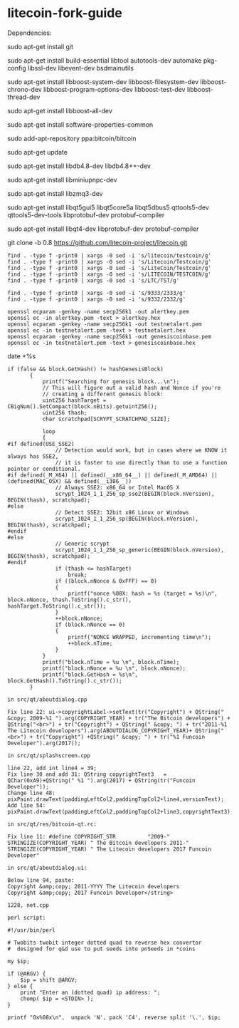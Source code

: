 # litecoin-fork-guide
Dependencies:
 
sudo apt-get install git
 
sudo apt-get install build-essential libtool autotools-dev automake pkg-config libssl-dev libevent-dev bsdmainutils
 
sudo apt-get install libboost-system-dev libboost-filesystem-dev libboost-chrono-dev libboost-program-options-dev libboost-test-dev libboost-thread-dev
 
sudo apt-get install libboost-all-dev
 
sudo apt-get install software-properties-common
 
sudo add-apt-repository ppa:bitcoin/bitcoin
 
sudo apt-get update
 
sudo apt-get install libdb4.8-dev libdb4.8++-dev
 
sudo apt-get install libminiupnpc-dev
 
sudo apt-get install libzmq3-dev
 
sudo apt-get install libqt5gui5 libqt5core5a libqt5dbus5 qttools5-dev qttools5-dev-tools libprotobuf-dev protobuf-compiler
 
sudo apt-get install libqt4-dev libprotobuf-dev protobuf-compiler
 
git clone -b 0.8 https://github.com/litecoin-project/litecoin.git
 ```
find . -type f -print0 | xargs -0 sed -i 's/litecoin/testcoin/g'
find . -type f -print0 | xargs -0 sed -i 's/Litecoin/Testcoin/g'
find . -type f -print0 | xargs -0 sed -i 's/LiteCoin/Testcoin/g'
find . -type f -print0 | xargs -0 sed -i 's/LITECOIN/TESTCOIN/g'
find . -type f -print0 | xargs -0 sed -i 's/LTC/TST/g'
```
```
find . -type f -print0 | xargs -0 sed -i 's/9333/2333/g'
find . -type f -print0 | xargs -0 sed -i 's/9332/2332/g'
 ```
 ```
openssl ecparam -genkey -name secp256k1 -out alertkey.pem
openssl ec -in alertkey.pem -text > alertkey.hex
openssl ecparam -genkey -name secp256k1 -out testnetalert.pem
openssl ec -in testnetalert.pem -text > testnetalert.hex
openssl ecparam -genkey -name secp256k1 -out genesiscoinbase.pem
openssl ec -in testnetalert.pem -text > genesiscoinbase.hex
```
date +%s
 ```
if (false && block.GetHash() != hashGenesisBlock)
        {
            printf("Searching for genesis block...\n");
            // This will figure out a valid hash and Nonce if you're
            // creating a different genesis block:
            uint256 hashTarget = CBigNum().SetCompact(block.nBits).getuint256();
            uint256 thash;
            char scratchpad[SCRYPT_SCRATCHPAD_SIZE];
 
            loop
            {
#if defined(USE_SSE2)
                // Detection would work, but in cases where we KNOW it always has SSE2,
                // it is faster to use directly than to use a function pointer or conditional.
#if defined(_M_X64) || defined(__x86_64__) || defined(_M_AMD64) || (defined(MAC_OSX) && defined(__i386__))
                // Always SSE2: x86_64 or Intel MacOS X
                scrypt_1024_1_1_256_sp_sse2(BEGIN(block.nVersion), BEGIN(thash), scratchpad);
#else
                // Detect SSE2: 32bit x86 Linux or Windows
                scrypt_1024_1_1_256_sp(BEGIN(block.nVersion), BEGIN(thash), scratchpad);
#endif
#else
                // Generic scrypt
                scrypt_1024_1_1_256_sp_generic(BEGIN(block.nVersion), BEGIN(thash), scratchpad);
#endif
                if (thash <= hashTarget)
                    break;
                if ((block.nNonce & 0xFFF) == 0)
                {
                    printf("nonce %08X: hash = %s (target = %s)\n", block.nNonce, thash.ToString().c_str(), hashTarget.ToString().c_str());
                }
                ++block.nNonce;
                if (block.nNonce == 0)
                {
                    printf("NONCE WRAPPED, incrementing time\n");
                    ++block.nTime;
                }
            }
            printf("block.nTime = %u \n", block.nTime);
            printf("block.nNonce = %u \n", block.nNonce);
            printf("block.GetHash = %s\n", block.GetHash().ToString().c_str());
        }
```
```
in src/qt/aboutdialog.cpp
 
Fix line 22: ui->copyrightLabel->setText(tr("Copyright") + QString(" &copy; 2009-%1 ").arg(COPYRIGHT_YEAR) + tr("The Bitcoin developers") + QString("<br>") + tr("Copyright") + QString(" &copy; ") + tr("2011-%1 The Litecoin developers").arg(ABOUTDIALOG_COPYRIGHT_YEAR)+ QString("<br>") + tr("Copyright") +QString(" &copy; ") + tr("%1 Funcoin Developer").arg(2017));
 
in src/qt/splashscreen.cpp
 
line 22, add int line4 = 39;
Fix line 30 and add 31: QString copyrightText3   = QChar(0xA9)+QString(" %1 ").arg(2017) + QString(tr("Funcoin Developer"));
Change line 48: pixPaint.drawText(paddingLeftCol2,paddingTopCol2+line4,versionText);
Add line 54: pixPaint.drawText(paddingLeftCol2,paddingTopCol2+line3,copyrightText3);
 
in src/qt/res/bitcoin-qt.rc:
 
Fix line 11: #define COPYRIGHT_STR          "2009-" STRINGIZE(COPYRIGHT_YEAR) " The Bitcoin developers 2011-" STRINGIZE(COPYRIGHT_YEAR) " The Litecoin developers 2017 Funcoin Developer"
 
in src/qt/aboutdialog.ui:
 
Below line 94, paste:
Copyright &amp;copy; 2011-YYYY The Litecoin developers
Copyright &amp;copy; 2017 Funcoin Developer</string>
 
1228, net.cpp
 
perl script:
 
#!/usr/bin/perl
 
# Twobits twobit integer dotted quad to reverse hex convertor
#  designed for q&d use to put seeds into pnSeeds in *coins
 
my $ip;
 
if (@ARGV) {
    $ip = shift @ARGV;
} else {
    print "Enter an (dotted quad) ip address: ";
    chomp( $ip = <STDIN> );
}
 
printf "0x%08x\n",  unpack 'N', pack 'C4', reverse split '\.', $ip;
```
